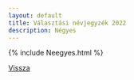 ```yaml
---
layout: default
title: Választási névjegyzék 2022
description: Négyes
---
```


{% include Neegyes.html %}

[Vissza](./)